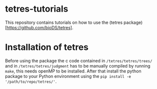# tetres-tutorials

This repository contains tutorials on how to use the (tetres package)[https://github.com/bioDS/tetres].


# Installation of tetres

Before using the package the c code contained in `/tetres/tetres/trees/` and in `/tetres/tetres/judgment` has to be manually compiled by running `make`, this needs openMP to be installed.
After that install the python package to your Python environment using the `pip install -e '/path/to/repo/tetres/'`.
